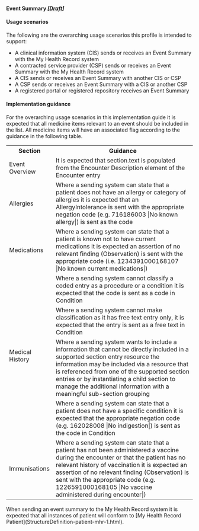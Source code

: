 #### Event Summary *[[Draft](http://hl7.org/fhir/stu3/valueset-publication-status.html)]*


#### Usage scenarios 

The following are the overarching usage scenarios this profile is intended to support:

* A clinical information system (CIS) sends or receives an Event Summary with the My Health Record system
* A contracted service provider (CSP) sends or receives an Event Summary with the My Health Record system
* A CIS sends or receives an Event Summary with another CIS or CSP
* A CSP sends or receives an Event Summary with a CIS or another CSP
* A registered portal or registered repository receives an Event Summary


####  Implementation guidance
For the overarching usage scenarios in this implementation guide it is expected that all medicine items relevant to an event should be included in the list. All medicine items will have an associated flag according to the guidance in the following table.

<table class="list" width="100%">
  <tr>
    <th>Section</th>
    <th>Guidance</th>
    </tr>
  <tr>
   <td rowspan="1">Event Overview</td>
    <td>It is expected that section.text is populated from the Encounter Description element of the Encounter entry</td>
  </tr>
 <tr>
   <td rowspan="1">Allergies</td>
    <td>Where a sending system can state that a patient does not have an allergy or category of allergies it is expected that an AllergyIntolerance is sent with the appropriate negation code (e.g. 716186003 |No known allergy|) is sent as the code</td>
  </tr>
   <tr>
   <td rowspan="1">Medications</td>
    <td>Where a sending system can state that a patient is known not to have current medications it is expected an assertion of no relevant finding (Observation) is sent with the appropriate code (i.e. 1234391000168107 |No known current medications|)</td>
  </tr>
 <tr>
   <td rowspan="4">Medical History</td>
    <td>Where a sending system cannot classify a coded entry as a procedure or a condition it is expected that the code is sent as a code in Condition</td>
  </tr>
 <tr>
    <td>Where a sending system cannot make classification as it has free text entry only, it is expected that the entry is sent as a free text in Condition</td>
  </tr>
  <tr>
   <td>Where a sending system wants to include a information that cannot be directly included in a supported section entry resource the information may be included via a resource that is referenced from one of the supported section entries or by instantiating a child section to manage the additional information with a meaningful sub-section grouping</td>
  </tr>
  <tr>
    <td>Where a sending system can state that a patient does not have a specific condition it is expected that the appropriate negation code (e.g. 162028008 |No indigestion|) is sent as the code in Condition</td>
  </tr>
  
  <tr>
   <td rowspan="1">Immunisations</td>
    <td>Where a sending system can state that a patient has not been administered a vaccine during the encounter or that the patient has no relevant history of vaccination it is expected an assertion of no relevant finding  (Observation) is sent with the appropriate code (e.g. 1226591000168105 |No vaccine administered during encounter|)</td>
  </tr>
</table>  
When sending an event summary to the My Health Record system it is expected that all instances of patient will conform to [My Health Record Patient](StructureDefinition-patient-mhr-1.html).
  
